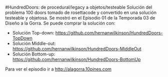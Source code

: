 #HundredDoors: de procedural/legacy a objetos/testeable
Solución del problema 100 doors tomado de rosettacode y convertido en una
solución testeable y objetosa.
Se mostró en el Episodio 01 de la Temporada 03
de Diseño a la Gorra.
Se puede comprar la solución con:
- Solución Top-down: https://github.com/hernanwilkinson/HundredDoors-TopDown
- Solución Middle-out: https://github.com/hernanwilkinson/HundredDoors-MiddleOut
- Solución Bottom-up: https://github.com/hernanwilkinson/HundredDoors-BottomUp

Para ver el episodio ir a http://alagorra.10pines.com